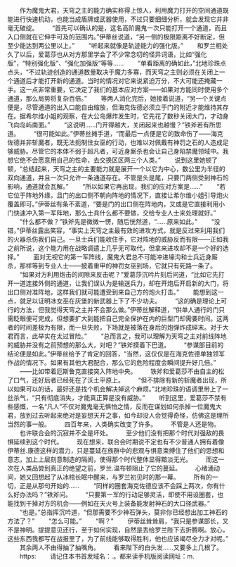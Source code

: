 　　作为魔鬼大君，天穹之主的能力确实称得上惊人，利用魔力打开的空间通道既能进行快速机动，也能当成盾牌或武器使用，不过只要细细分析，就会发现它并非毫无破绽。
　　“首先可以确认的是，这名高阶魔鬼一次只能打开一个通道，而且入口侧就在它伸手可及的范围内。”伊蒂丝说道，“另一侧的极限距离不好断定，但至少能达到两公里以上。”
　　“听起来就像是轨迹能力的强化版。”
　　和罗兰相处久了以后，爱葛莎也从对方那里学会了不少常念叨的怪异词语，比如“强化版”，“特别强化版”、“强化加强版”等等……
　　“单看距离的确如此，”北地珍珠点点头，“不过轨迹创造的通道数量取决于魔力多寡，而天穹之主则必须在关闭上一个通道后才能打开新的通道。当时的情况对它来说紧迫万分，不大可能还掩藏一手。这一点非常重要，它决定了我们的基本应对方案——如果对方能同时使用多个通道，那么局势将复杂百倍。”
　　等两人消化完后，她接着说道，“另一个关键点便是，尽管通道的出入口能自由缩放，但海克佐德必须立于门的附近才能维持其存在。据希尔维小姐的观察，在大公岛爆炸发生时，它先花了数秒关闭大门，才动身飞向岛屿南面。”
　　“这说明……门开得越大，关闭起来也越慢？”铁斧若有所思道。
　　“很可能如此。”伊蒂丝摊手道，“而最后一点便是它的致命伤了——海克佐德并非斩魔者，既无法扼制住女巫的行动，也难以对佩戴有神罚之石的人造成足够威胁。尽管它的本体不弱于超凡者，可近身厮杀也会让自己身陷禁魔领域中。我想它绝不会愿意用自己的性命，去交换区区两三个人类。”
　　说到这里她顿了顿，“总结起来，天穹之主的主要能力就是展开一个以它为中心，数公里为半径的双向通道，并且一次只允许一条通道存在。不管是头是尾，只要门两侧受到神石的影响，通道就会瓦解。”
　　“所以如果它再出现，我们的应对方案是……”
　　“若它位于阵地外缘，且门的出口侧不朝向阵地的情况下，直接让希尔维小姐引导炮火覆盖即可。”伊蒂丝有条不紊道，“要是门的出口侧在阵地内，又或是它直接利用小门快速冲入第一军阵地，那么士兵什么都不要做，交给专业人士来处理就好。”
　　“什么都不做？”铁斧先是微微一愣，随后恍然道，“……原来如此。”
　　“没错，”伊蒂丝露出笑容，“事实上天穹之主最有效的进攻方式，就是反过来利用我们的火器杀伤我们自己。一旦士兵们能收住手，它对阵地的威胁反而有限——正如我之前所说，这个能力用在战略调遣上几乎无可取代，但拿来进攻却不是一个好的选择。”
　　面对无视它的第一军阵线，魔鬼大君总不可能冲进壕沟和士兵近身厮杀，那样等到专业人士——披着重甲的神罚女巫到场，它就只有死路一条了。
　　“如果对方利用炮击的间隙来反击呢？”爱葛莎沉吟片刻后问道，“比如它先打开一道连接外侧的通道，让我们误认为是输送兵力，却在开炮后开启新的大门，将出口侧对准阵地，这样我们就可能遭受到来自己方的炮火打击。”
　　能想到这一点，就足以证明冰女巫在灰堡的新武器上下了不少功夫。
　　“这的确是理论上可行的方法，但我觉得天穹之主并不会那么做。”伊蒂丝解释道，“供单人通行的门只需眨眼便可完成，但想要扩大到能把自己完全保护在内的巨型门却需要时间。这两者的时间差极为有限，而一旦失败，下场就是被落在身后的炮弹炸成碎末。对于大君而言，此举实在太过冒险。”
　　“总而言之，我可以理解为天穹之主对前线阵地的威胁并没有之前预想的那么大，对吧？”铁斧摸着下巴道。
　　“参谋部目前的结论便是如此。”伊蒂丝给予了肯定的回答，“当然，这仅仅是在海克佐德单独领军作战的情况下。如果有其他大君配合，那么它的危险程度会瞬间提升好几倍。”
　　——比如带着厄斯鲁克直接突入阵地中央。
　　铁斧和爱葛莎不由自主的松了口气，还好后者已经死在了沃土平原上。
　　“但不排除有新的斩魔者出现，所以如果可以的话，最好还是找个机会解决掉这个麻烦。”北地珍珠的语调里带上了一丝杀气，“只有彻底消失，才能真正算是没有威胁。”
　　听到这里，爱葛莎不禁有些感慨，一名“凡人”不仅对魔鬼毫无惧怕之情，反而在谋划如何杀掉一位魔鬼大君，放到过去听起来绝对是妄想天开之事，如今却没人会觉得奇怪，仿佛这是理所当然的事一般。
　　四百年来，人类确实改变了许多。
　　不管是人还是物。
　　也许联合会的沉寂并不全是坏处。
　　至少他们没有把那个时代对强敌的畏惧延续到这个时代。
　　现在想来，联合会时期说不定也有不少普通人拥有着像伊蒂丝.康德这样的潜力，只是蔓延在族群中的悲观与惧意束缚住了他们的思想和意志，加上上层刻意制造的隔阂，使得那个时代整体显得黯淡无光。
　　而这一次在人类品尝到真正的绝望之前，罗兰.温布顿阻止了它的蔓延。
　　心绪涌动间，她又回想起了从冰棺长眠中醒来，与罗兰初见时的那一幕。
　　所有的一切，正是从那句开始的……
　　“同样的圈套海克佐德应该不会踩上两次，你有什么好办法吗？”铁斧问。
　　“只要第一军的行动足够灵活，即使不用设圈套，也能找到干掉对方的机会——例如在天火号上装备能发射神石的大口径武器。”
　　“也是。”总指挥沉吟道，“但那需要不少神石弹头，莫非你已经想出加工神石的方法了？”
　　“怎么可能。”
　　“啊？”
　　伊蒂丝耸耸肩，“我只是参谋部长，又不是神明。提提意见还行，至于如何实现，自然是丢给罗兰陛下去折腾啊。放心，这些东西我都写在战报里了，为了前线能够取得胜利，他也应该竭尽全力才对呢。”
　　其余两人不由得抽了抽嘴角。
　　看来陛下的白头发……又要多上几根了。
　　https:
　　请记住本书首发域名：.。都来读手机版阅读网址：m.
